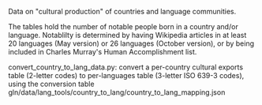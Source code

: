 Data on "cultural production" of countries and language communities.

The tables hold the number of notable people born in a country and/or language. Notablilty is determined by having Wikipedia articles in at least 20 languages (May version) or 26 languages (October version), or by being included in Charles Murray's Human Accomplishment list. 

convert_country_to_lang_data.py: convert a per-country cultural exports table (2-letter codes) to per-languages table (3-letter ISO 639-3 codes), using the conversion table gln/data/lang_tools/country_to_lang/country_to_lang_mapping.json 